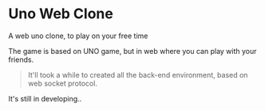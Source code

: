 # Uno Web Clone

<p>A web uno clone, to play on your free time</p>

The game is based on UNO game, but in web where you can play with your friends.

> It'll took a while to created all the back-end environment, based on web socket protocol.

It's still in developing..

